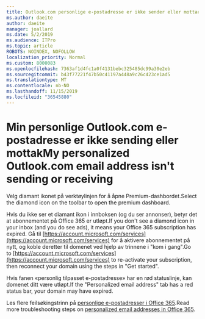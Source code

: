 ```yaml
---
title: Outlook.com personlige e-postadresse er ikke sender eller mottar
ms.author: daeite
author: daeite
manager: joallard
ms.date: 5/2/2019
ms.audience: ITPro
ms.topic: article
ROBOTS: NOINDEX, NOFOLLOW
localization_priority: Normal
ms.custom: 8000083
ms.openlocfilehash: 7363af1d4fc1a0f4131bebc325485dc99a30e2eb
ms.sourcegitcommit: b43f77221f47b50c41197a448a9c26c423ce1ad5
ms.translationtype: MT
ms.contentlocale: nb-NO
ms.lasthandoff: 11/15/2019
ms.locfileid: "36545880"
---
```

# <a name="my-personalized-outlookcom-email-address-isnt-sending-or-receiving"></a><span data-ttu-id="b35f2-102">Min personlige Outlook.com e-postadresse er ikke sending eller mottak</span><span class="sxs-lookup"><span data-stu-id="b35f2-102">My personalized Outlook.com email address isn't sending or receiving</span></span>

<span data-ttu-id="b35f2-103">Velg diamant ikonet på verktøylinjen for å åpne Premium-dashbordet.</span><span class="sxs-lookup"><span data-stu-id="b35f2-103">Select the diamond icon on the toolbar to open the premium dashboard.</span></span>

<span data-ttu-id="b35f2-104">Hvis du ikke ser et diamant ikon i innboksen (og du ser annonser), betyr det at abonnementet på Office 365 er utløpt.</span><span class="sxs-lookup"><span data-stu-id="b35f2-104">If you don't see a diamond icon in your inbox (and you do see ads), it means your Office 365 subscription has expired.</span></span> <span data-ttu-id="b35f2-105">Gå til [https://account.microsoft.com/services](https://account.microsoft.com/services) for å aktivere abonnementet på nytt, og koble deretter til domenet ved hjelp av trinnene i "kom i gang".</span><span class="sxs-lookup"><span data-stu-id="b35f2-105">Go to [https://account.microsoft.com/services](https://account.microsoft.com/services) to re-activate your subscription, then reconnect your domain using the steps in "Get started".</span></span>

<span data-ttu-id="b35f2-106">Hvis fanen «personlig tilpasset e-postadresse» har en rød statuslinje, kan domenet ditt være utløpt.</span><span class="sxs-lookup"><span data-stu-id="b35f2-106">If the "Personalized email address" tab has a red status bar, your domain may have expired.</span></span>

<span data-ttu-id="b35f2-107">Les flere feilsøkingstrinn på [personlige e-postadresser i Office 365](https://support.office.com/article/75416a58-b225-4c02-8c07-8979403b427b?wt.mc_id=Office_Outlook_com_Alchemy).</span><span class="sxs-lookup"><span data-stu-id="b35f2-107">Read more troubleshooting steps on [personalized email addresses in Office 365](https://support.office.com/article/75416a58-b225-4c02-8c07-8979403b427b?wt.mc_id=Office_Outlook_com_Alchemy).</span></span>